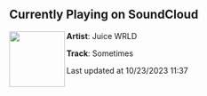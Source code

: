 ## Currently Playing on SoundCloud

[<img align="left" width="100" src="https://i1.sndcdn.com/artworks-PO2msyWLyjptJi4M-hGPoKA-t500x500.jpg">](https://soundcloud.com/uiceheidd/sometimes?in=uiceheidd/sets/juice-wrld-fighting-demons)

**Artist**: Juice WRLD 

**Track**: Sometimes

Last updated at 10/23/2023 11:37
